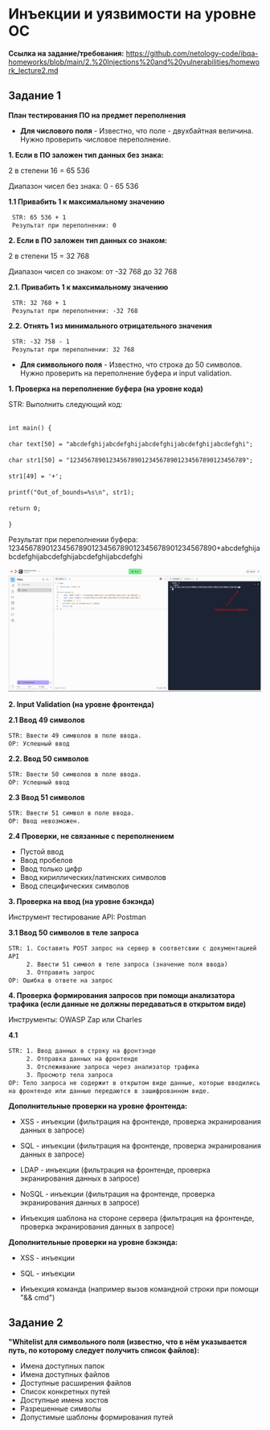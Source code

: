 # **Инъекции и уязвимости на уровне ОС**

**Ссылка на задание/требования:** https://github.com/netology-code/ibqa-homeworks/blob/main/2.%20Injections%20and%20vulnerabilities/homework_lecture2.md

## **Задание 1**

**План тестирования ПО на предмет переполнения**

- **Для числового поля** - Известно, что поле - двухбайтная величина. Нужно проверить числовое переполнение.

**1. Если в ПО заложен тип данных без знака:**

2 в степени 16 = 65 536

Диапазон чисел без знака: 0 - 65 536

**1.1 Привабить 1 к максимальному значению**

     STR: 65 536 + 1
     Результат при переполнении: 0

**2. Если в ПО заложен тип данных со знаком:**

2 в степени 15 = 32 768

Диапазон чисел со знаком: от -32 768 до 32 768

**2.1. Привабить 1 к максимальному значению**

     STR: 32 768 + 1
     Результат при переполнении: -32 768

**2.2. Отнять 1 из минимального отрицательного значения**

     STR: -32 758 - 1
     Результат при переполнении: 32 768

- **Для символьного поля** - Известно, что строка до 50 символов. Нужно проверить на переполнение буфера и input validation.

**1. Проверка на переполнение буфера (на уровне кода)**

STR: Выполнить следующий код:

 ```#include <stdio.h>

 int main() {

 char text[50] = "abcdefghijabcdefghijabcdefghijabcdefghijabcdefghi";

 char str1[50] = "1234567890123456789012345678901234567890123456789";

 str1[49] = '+';

 printf("Out_of_bounds=%s\n", str1);

 return 0;

 }
 ```

Результат при переполнении буфера: 12345678901234567890123456789012345678901234567890+abcdefghijabcdefghijabcdefghijabcdefghijabcdefghi

![Replit](/BufferOverflow.png)

**2. Input Validation (на уровне фронтенда)**

**2.1 Ввод 49 символов**

    STR: Ввести 49 символов в поле ввода.
    ОР: Успешный ввод

**2.2. Ввод 50 символов**

    STR: Ввести 50 символов в поле ввода.
    ОР: Успешный ввод

**2.3 Ввод 51 символов**

    STR: Ввести 51 символ в поле ввода.
    ОР: Ввод невозможен.

**2.4 Проверки, не связанные с переполнением**

- Пустой ввод
- Ввод пробелов
- Ввод только цифр
- Ввод кириллических/латинских символов
- Ввод специфических символов

**3. Проверка на ввод (на уровне бэкэнда)**

Инструмент тестирование API: Postman

**3.1 Ввод 50 символов в теле запроса**

    STR: 1. Составить POST запрос на сервер в соответсвии с документацией API
         2. Ввести 51 символ в телe запроса (значение поля ввода)
         3. Отправить запрос
    ОР: Ошибка в ответе на запрос

**4. Проверка формирования запросов при помощи анализатора трафика (если данные не должны передаваться в открытом виде)**

Инструменты: OWASP Zap или Charles

**4.1**

    STR: 1. Ввод данных в строку на фронтэнде
         2. Отправка данных на фронтенде
         3. Отслеживание запроса через анализатор трафика
         3. Просмотр тела запроса
    ОР: Тело запроса не содержит в открытом виде данные, которые вводились на фронтенде или данные передаются в зашифрованном виде.

**Дополнительные проверки на уровне фронтенда:**

- XSS - инъекции (фильтрация на фронтенде, проверка экранирования данных в запросе)

- SQL - инъекции (фильтрация на фронтенде, проверка экранирования данных в запросе)

- LDAP - инъекции (фильтрация на фронтенде, проверка экранирования данных в запросе)

- NoSQL ‑ инъекции (фильтрация на фронтенде, проверка экранирования данных в запросе)

- Инъекция шаблона на стороне сервера (фильтрация на фронтенде, проверка экранирования данных в запросе)

**Дополнительные проверки на уровне бэкэнда:**

- XSS - инъекции

- SQL - инъекции

- Инъекция команда (например вызов командной строки при помощи "&& cmd")

## **Задание 2**

**"Whitelist для символьного поля (известно, что в нём указывается путь, по которому следует получить список файлов):**

- Имена доступных папок
- Имена доступных файлов
- Доступные расширения файлов
- Список конкретных путей
- Доступные имена хостов
- Разрешенные символы
- Допустимые шаблоны формирования путей
